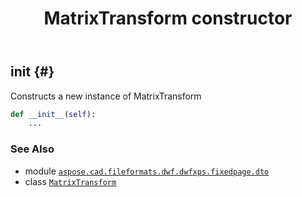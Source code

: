 ﻿---
title: MatrixTransform constructor
second_title: Aspose.CAD for Python via .NET API References
description: 
type: docs
weight: 10
url: /python-net/aspose.cad.fileformats.dwf.dwfxps.fixedpage.dto/matrixtransform/__init__/
is_root: false
---

## __init__ {#}

Constructs a new instance of MatrixTransform



```python
def __init__(self):
    ...
```





### See Also
* module [`aspose.cad.fileformats.dwf.dwfxps.fixedpage.dto`](../../)
* class [`MatrixTransform`](/cad/python-net/aspose.cad.fileformats.dwf.dwfxps.fixedpage.dto/matrixtransform)
